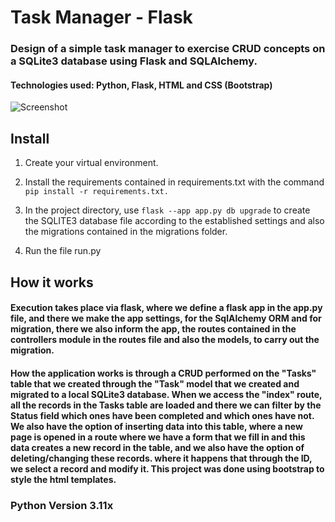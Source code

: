 # Task Manager - Flask

### Design of a simple task manager to exercise CRUD concepts on a SQLite3 database using Flask and SQLAlchemy.
#### Technologies used: Python, Flask, HTML and CSS (Bootstrap)



![Screenshot](https://img001.prntscr.com/file/img001/eGfL-7GBT1auxzOIVNxkWw.png)



## Install

1. Create your virtual environment.
2. Install the requirements contained in requirements.txt with the command  ```pip install -r requirements.txt.```

3. In the project directory, use ```flask --app app.py db upgrade``` to create the SQLITE3 database file according to the established settings and also the migrations contained in the migrations folder.
4. Run the file run.py

## How it works

#### Execution takes place via flask, where we define a flask app in the app.py file, and there we make the app settings, for the SqlAlchemy ORM and for migration, there we also inform the app, the routes contained in the controllers module in the routes file and also the models, to carry out the migration.

#### How the application works is through a CRUD performed on the "Tasks" table that we created through the "Task" model that we created and migrated to a local SQLite3 database. When we access the "index" route, all the records in the Tasks table are loaded and there we can filter by the Status field which ones have been completed and which ones have not. We also have the option of inserting data into this table, where a new page is opened in a route where we have a form that we fill in and this data creates a new record in the table, and we also have the option of deleting/changing these records. where it happens that through the ID, we select a record and modify it. This project was done using bootstrap to style the html templates.

### Python Version 3.11x